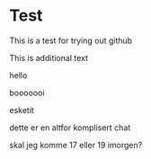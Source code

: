 # Test
This is a test for trying out github

This is additional text

hello


booooooi

esketit

dette er en altfor komplisert chat

skal jeg komme 17 eller 19 imorgen?